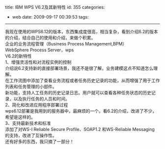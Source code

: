 title: IBM WPS V6.2及其新特性
id: 355
categories:
  - web
date: 2009-09-17 00:39:53
tags:
---

我现在使用的WPS6.12的版本，东西集成度很高，相当复杂，看到介绍6.2的版本的介绍，结合自己的使用和介绍，来做个积累。
</br>企业的业务流程管理（Business Process Management,BPM）
</br>WebSphere Process Server，wps
</br>V6.2的新特性
</br>1、增强灵活性和对流程实例的控制
</br> 介绍说6.2支持新的直接部署场景，我还不是很了解，业务建模这点不知道怎么理解。
</br> 在工作流图中添加了查看业务流程或者任务历史记录的功能，从而增强了用于工作列表和任务管理的小部件。
</br> 新功能，支持人工任务的历史记录日志。用户就可以查看各种任务状态的历史记录，以及执行任务的人员和时间。
</br>2、简化和改进应用程序部署过程
</br> wps6.12部署是我用到的服务器中，最麻烦的一个。看6.2的介绍，改进了不少，希望是这样的。
</br>3、支持最新技术和标准
</br> 添加了对WS-I Reliable Secure Profile、SOAP1.2 和WS-Reliable Messaging 的支持，改进了互操作性。
</br> 还有好多的东西，我只摘了一部分！